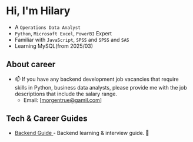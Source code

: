 # Hi, I'm Hilary

- A `Operations Data Analyst`
- `Python`, `Microsoft Excel`, `PowerBI` Expert
- Familiar with `JavaScript`, `SPSS` and `SPSS` and `SAS`
- Learning MySQL(from 2025/03)



## About career

- 📫 If you have any backend development job vacancies that require skills in Python, business data analysts, please provide me with the job descriptions that include the salary range.
  - Email: [morgentrue@gamil.com]

## Tech & Career Guides

- [Backend Guide ](項目連結)- Backend learning & interview guide. 🚀
